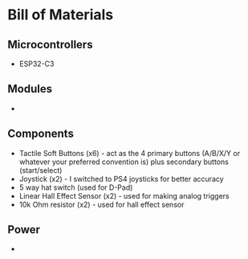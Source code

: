 # Bill of Materials

## Microcontrollers
  - ESP32-C3

## Modules
  - 

## Components
  - Tactile Soft Buttons (x6) - act as the 4 primary buttons (A/B/X/Y or whatever your preferred convention is) plus secondary buttons (start/select)
  - Joystick (x2) - I switched to PS4 joysticks for better accuracy
  - 5 way hat switch (used for D-Pad)
  - Linear Hall Effect Sensor (x2) - used for making analog triggers
  - 10k Ohm resistor (x2) - used for hall effect sensor

## Power
  - 